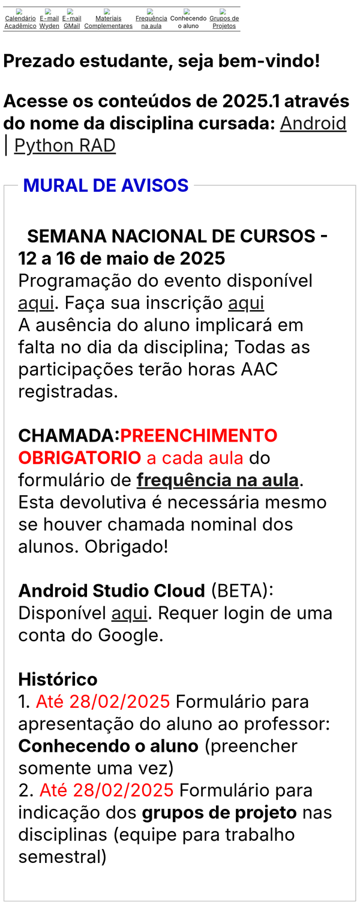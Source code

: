 <html lang="en">
  <head>
    <meta charset="UTF-8">
    <meta name="viewport" content="width=device-width, initial-scale=1.0">
    <meta http-equiv="X-UA-Compatible" content="ie=edge">
    <title>Prof.Turatti</title>
    <link rel="stylesheet" href="./style.css">
    <link rel="icon" href="./favicon.ico" type="image/x-icon">

 
<style>
.centralizeContent {
  display: -webkit-box;
  display: -moz-box;
  display: -ms-flexbox;
  display: -webkit-flex;
  display: flex;
  
  align-items:center;
  justify-content:center;
  
  height: 100vh;
  width: 100%;
  background: 'white';
}
.centralize {
  display: -webkit-box;
  display: -moz-box;
  display: -ms-flexbox;
  display: -webkit-flex;
  display: flex;
  
  background: #ebab34;
  border-radius: 16px;
  padding:8px;
  align-items:center;
  flex-direction:column;
  font-size: 32px;
}

body {
  padding: 8px;
  background-color: white;
  color: black;
  /* font-size: 20px; */
  font-size: 5vw;  /* Font size will be 5% of the viewport width */
}
.dark-mode {
  background-color: black;
  color: white;
}
table {
  display: flex;
  border: none;
  border-collapse: collapse;
  table-layout: fixed;
  /* width: 100%; */
}
td {
  flex: 1;
  border: none;
  font-size: clamp(8px, 4vw, 16px);
  padding: 4px;
  text-align: center;
  /* width: 14.28%; */
}
img {
  max-width: 100%;
  min-width: 24px;
  height: auto;
}
<!-- blink image -->
@keyframes blink {
    0% { opacity: 1; }
    50% { opacity: 0; }
    100% { opacity: 1; }
}

.piscar {
    animation: blink 1s infinite;
    /* Inclui suporte para navegadores antigos, se necessário */
    -webkit-animation: blink 1s infinite;
    -moz-animation: blink 1s infinite;
    -o-animation: blink 1s infinite;
}
</style>
  </head>
<body>

<table>
    <tr>
        <td><!-- 1 -->
            <a href="calendario25s1.pdf" target="_new">
              <img src="calendario64.png">  
              <br>Calendário<br>Acadêmico
            </a>
        </td>
        <td><!-- 2 -->
            <a href="&#109;ailto&#58;luiz&#46;tu&#114;&#97;tti&#64;profes&#115;ores&#46;&#117;n&#105;m&#101;trocamp&#46;edu&#46;br" target="_new">
              <img src="envelope64wy.png"/>
              <br>E-mail<br>Wyden
            </a>
        </td>
        <td><!-- 3 -->
            <a href="&#109;&#97;&#105;&#108;&#116;&#111;&#58;pr&#111;&#102;&#46;t&#117;&#114;&#97;tti&#64;&#103;mail&#46;c&#111;m" target="_new">
              <img src="envelope64gmail.png">
              <br>E-mail<br>GMail
            </a>
        </td>
        <td><!-- 4 -->
            <a href="https://github.com/profturatti/materiais/blob/main/README.md" target="_new">
              <img src="tutoriais64c.png">
              <br>Materiais<br>Complementares
            </a>
        </td>
        <td><!-- 5 -->
            <a href="https://forms.gle/fCiagxrVp2bRp8K28" target="_new">
              <img src="checklist64.png">
              <br>Frequência<br>na aula
            </a>
        </td>
        <td><!-- 6 -->
            <!-- a href="https://forms.gle/c135Z5mdV9Hh8znT6" target="_new" -->
              <img src="apresentacao64g.png">
              <br>Conhecendo<br>o aluno
        </td>
        <td><!-- 7 -->
            <a href="https://forms.gle/QftrBCRmaoW3EWPo9" target="_new">
              <img src="grupo64c.png">
              <br>Grupos de<br>Projetos
            </a>
        </td>
    </tr>
</table>

<p><b>Prezado estudante, seja bem-vindo!</b></p>

<p><b>Acesse os conteúdos de 2025.1 através do nome da disciplina cursada: </b>
  <a href="https://github.com/profturatti/android" target="_new">Android</a> | 
  <a href="https://github.com/profturatti/pythonRAD" target="_new">Python RAD</a> 
</p>

<fieldset>
<legend style="color:MediumBlue;"><b>&nbsp;MURAL DE AVISOS&nbsp;</b></legend>
  <br><img src="./alerta.png" class="piscar" width="16" height="16" /><b>SEMANA NACIONAL DE CURSOS - 12 a 16 de maio de 2025</b>
  <br>Programação do evento disponível <a href="https://github.com/profturatti/profturatti.github.io/blob/main/semanaTI.pdf">aqui</a>.
      Faça sua inscrição <a href="https://www.even3.com.br/viii-semana-nacional-da-ti/">aqui</a>
  <br>A ausência do aluno implicará em falta no dia da disciplina; Todas as participações terão horas AAC registradas.
  <br>&nbsp;
  <br><b>CHAMADA:</b><span style="color: red;"><b>PREENCHIMENTO OBRIGATORIO</b> a cada aula</span> do formulário de 
      <a href="https://forms.gle/fCiagxrVp2bRp8K28" target="_new"><b>frequência na aula</b></a>. 
  <br>Esta devolutiva é necessária mesmo se houver chamada nominal dos alunos. Obrigado!
  <br>&nbsp;  
  <br><b>Android Studio Cloud</b> (BETA): Disponível 
     <a href="https://studio.firebase.google.com/new/android-studio?hl=pt-br" target="_new">aqui</a>.
     Requer login de uma conta do Google.
  <br>&nbsp;
  <br><b>Histórico</b>
  <br>1. <span style="color: red;">Até 28/02/2025</span> Formulário para apresentação do aluno ao professor: <b>Conhecendo o aluno</b> (preencher somente uma vez) 
  <br>2. <span style="color: red;">Até 28/02/2025</span> Formulário para indicação dos <b>grupos de projeto</b> nas disciplinas (equipe para trabalho semestral)
  <br>&nbsp;
</fieldset>
</body>
</html>
